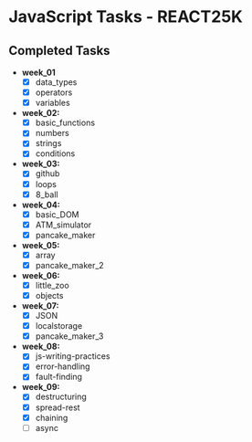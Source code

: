 # JavaScript Tasks - REACT25K

## Completed Tasks

- **week_01**
  - [x] data_types
  - [x] operators
  - [x] variables
- **week_02:**
  - [x] basic_functions
  - [x] numbers
  - [x] strings
  - [x] conditions
- **week_03:**
  - [x] github
  - [x] loops
  - [x] 8_ball
- **week_04:**
  - [x] basic_DOM
  - [x] ATM_simulator
  - [x] pancake_maker
- **week_05:**
  - [x] array
  - [x] pancake_maker_2
- **week_06:**
  - [x] little_zoo
  - [x] objects
- **week_07:**
  - [x] JSON
  - [x] localstorage
  - [x] pancake_maker_3
- **week_08:**
  - [x] js-writing-practices
  - [x] error-handling
  - [x] fault-finding
- **week_09:**
  - [x] destructuring
  - [x] spread-rest
  - [x] chaining
  - [ ] async
